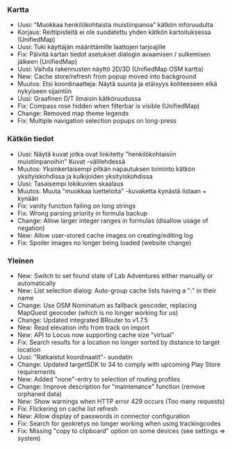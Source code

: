 ### Kartta
- Uusi: "Muokkaa henkilökohtaista muistiinpanoa" kätkön inforuudulta
- Korjaus: Reittipisteitä ei ole suodatettu yhden kätkön kartoituksessa (UnifiedMap)
- Uusi: Tuki käyttäjän määrittämille laattojen tarjoajille
- Fix: Päivitä kartan tiedot asetukset dialogin avaamisen / sulkemisen jälkeen (UnifiedMap)
- Uusi: Vaihda rakennusten näyttö 2D/3D (UnifiedMap OSM kartta)
- New: Cache store/refresh from popup moved into background
- Muutos: Etsi koordinaatteja: Näytä suunta ja etäisyys kohteeseen eikä nykyiseen sijaintiin
- Uusi: Graafinen D/T ilmaisin kätköruudussa
- Fix: Compass rose hidden when filterbar is visible (UnifiedMap)
- Change: Removed map theme legends
- Fix: Multiple navigation selection popups on long-press

### Kätkön tiedot
- Uusi: Näytä kuvat jotka ovat linkitetty "henkilökohtaisiin muistiinpanoihin" Kuvat -välilehdessä
- Muutos: Yksinkertaisempi pitkän napautuksen toiminto kätkön yksityiskohdissa ja kulkijoiden yksityiskohdissa
- Uusi: Tasaisempi lokikuvien skaalaus
- Muutos: Muuta "muokkaa luetteloita" -kuvaketta kynästä listaan + kynään
- Fix: vanity function failing on long strings
- Fix: Wrong parsing priority in formula backup
- Change: Allow larger integer ranges in formulas (disallow usage of negation)
- New: Allow user-stored cache images on creating/editing log
- Fix: Spoiler images no longer being loaded (website change)

### Yleinen
- New: Switch to set found state of Lab Adventures either manually or automatically
- New: List selection dialog: Auto-group cache lists having a ":" in their name
- Change: Use OSM Nominatum as fallback geocoder, replacing MapQuest geocoder (which is no longer working for us)
- Change: Updated integrated BRouter to v1.7.5
- New: Read elevation info from track on import
- New: API to Locus now supporting cache size "virtual"
- Fix: Search results for a location no longer sorted by distance to target location
- Uusi: "Ratkaistut koordinaatit"- suodatin
- Change: Updated targetSDK to 34 to comply with upcoming Play Store requirements
- New: Added "none"-entry to selection of routing profiles
- Change: Improve description for "maintenance" function (remove orphaned data)
- New: Show warnings when HTTP error 429 occurs (Too many requests)
- Fix: Flickering on cache list refresh
- New: Allow display of passwords in connector configuration
- Fix: Search for geokretys no longer working when using trackingcodes
- Fix: Missing "copy to clipboard" option on some devices (see settings => system)
